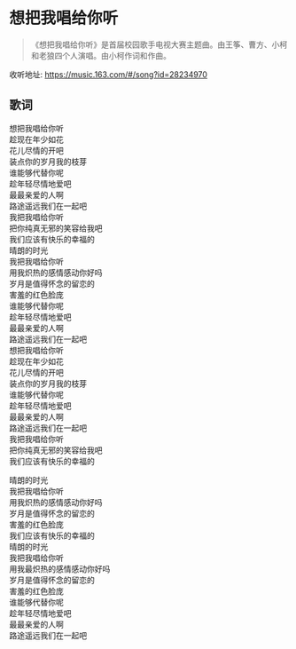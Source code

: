 # 想把我唱给你听
> 《想把我唱给你听》是首届校园歌手电视大赛主题曲。由王筝、曹方、小柯和老狼四个人演唱。由小柯作词和作曲。

收听地址: https://music.163.com/#/song?id=28234970

## 歌词
想把我唱给你听  
趁现在年少如花  
花儿尽情的开吧  
装点你的岁月我的枝芽  
谁能够代替你呢  
趁年轻尽情地爱吧  
最最亲爱的人啊  
路途遥远我们在一起吧  
我把我唱给你听  
把你纯真无邪的笑容给我吧  
我们应该有快乐的幸福的  
晴朗的时光  
我把我唱给你听  
用我炽热的感情感动你好吗  
岁月是值得怀念的留恋的  
害羞的红色脸庞  
谁能够代替你呢  
趁年轻尽情地爱吧  
最最亲爱的人啊  
路途遥远我们在一起吧  
想把我唱给你听  
趁现在年少如花  
花儿尽情的开吧  
装点你的岁月我的枝芽  
谁能够代替你呢  
趁年轻尽情地爱吧  
最最亲爱的人啊  
路途遥远我们在一起吧  
我把我唱给你听  
把你纯真无邪的笑容给我吧  
我们应该有快乐的幸福的  

晴朗的时光  
我把我唱给你听  
用我炽热的感情感动你好吗  
岁月是值得怀念的留恋的  
害羞的红色脸庞  
我们应该有快乐的幸福的  
晴朗的时光  
我把我唱给你听  
用我最炽热的感情感动你好吗  
岁月是值得怀念的留恋的  
害羞的红色脸庞  
谁能够代替你呢  
趁年轻尽情地爱吧  
最最亲爱的人啊  
路途遥远我们在一起吧  